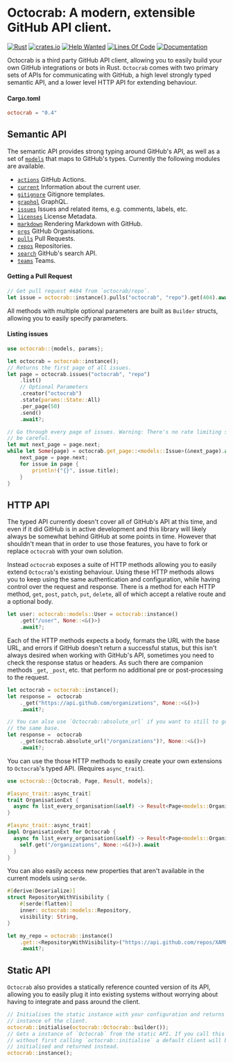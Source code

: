 # Octocrab: A modern, extensible GitHub API client.

[![Rust](https://github.com/XAMPPRocky/octocrab/workflows/Rust/badge.svg)](https://github.com/XAMPPRocky/octocrab/actions?query=workflow%3ARust)
[![crates.io](https://img.shields.io/crates/d/octocrab.svg)](https://crates.io/crates/octocrab)
[![Help Wanted](https://img.shields.io/github/issues/XAMPPRocky/octocrab/help%20wanted?color=green)](https://github.com/XAMPPRocky/octocrab/issues?q=is%3Aissue+is%3Aopen+label%3A%22help+wanted%22)
[![Lines Of Code](https://tokei.rs/b1/github/XAMPPRocky/octocrab?category=code)](https://github.com/XAMPPRocky/octocrab)
[![Documentation](https://docs.rs/octocrab/badge.svg)](https://docs.rs/octocrab/)

Octocrab is a third party GitHub API client, allowing you to easily build
your own GitHub integrations or bots in Rust. `Octocrab` comes with two primary
sets of APIs for communicating with GitHub, a high level strongly typed
semantic API, and a lower level HTTP API for extending behaviour.

#### Cargo.toml
```toml
octocrab = "0.4"
```

## Semantic API
The semantic API provides strong typing around GitHub's API, as well as a
set of [`models`] that maps to GitHub's types. Currently the following 
modules are available.

- [`actions`] GitHub Actions.
- [`current`] Information about the current user.
- [`gitignore`] Gitignore templates.
- [`graphql`] GraphQL.
- [`issues`] Issues and related items, e.g. comments, labels, etc.
- [`licenses`] License Metadata.
- [`markdown`] Rendering Markdown with GitHub.
- [`orgs`] GitHub Organisations.
- [`pulls`] Pull Requests.
- [`repos`] Repositories.
- [`search`] GitHub's search API.
- [`teams`] Teams.

[`models`]: https://docs.rs/octocrab/0.4.0/octocrab/models/index.html

[`actions`]: https://docs.rs/octocrab/0.4.0/octocrab/actions/struct.ActionsHandler.html
[`current`]: https://docs.rs/octocrab/0.4.0/octocrab/current/struct.CurrentAuthHandler.html
[`gitignore`]: https://docs.rs/octocrab/0.4.0/octocrab/gitignore/struct.GitignoreHandler.html
[`graphql`]: https://docs.rs/octocrab/0.4.0/octocrab/struct.Octocrab.html#graphql-api
[`markdown`]: https://docs.rs/octocrab/0.4.0/octocrab/gitignore/struct.MarkdownHandler.html
[`issues`]: https://docs.rs/octocrab/0.4.0/octocrab/issues/struct.IssueHandler.html
[`licenses`]: https://docs.rs/octocrab/0.4.0/octocrab/licenses/struct.LicenseHandler.html
[`pulls`]: https://docs.rs/octocrab/0.4.0/octocrab/pulls/struct.PullRequestHandler.html
[`orgs`]: https://docs.rs/octocrab/0.4.0/octocrab/orgs/struct.OrgHandler.html
[`repos`]: https://docs.rs/octocrab/0.4.0/octocrab/repos/struct.RepoHandler.html
[`search`]: https://docs.rs/octocrab/0.4.0/octocrab/search/struct.SearchHandler.html
[`teams`]: https://docs.rs/octocrab/0.4.0/octocrab/teams/struct.TeamHandler.html

#### Getting a Pull Request
```rust
// Get pull request #404 from `octocrab/repo`.
let issue = octocrab::instance().pulls("octocrab", "repo").get(404).await?;
```

All methods with multiple optional parameters are built as `Builder`
structs, allowing you to easily specify parameters.

#### Listing issues
```rust
use octocrab::{models, params};

let octocrab = octocrab::instance();
// Returns the first page of all issues.
let page = octocrab.issues("octocrab", "repo")
    .list()
    // Optional Parameters
    .creator("octocrab")
    .state(params::State::All)
    .per_page(50)
    .send()
    .await?;

// Go through every page of issues. Warning: There's no rate limiting so
// be careful.
let mut next_page = page.next;
while let Some(page) = octocrab.get_page::<models::Issue>(&next_page).await? {
    next_page = page.next;
    for issue in page {
        println!("{}", issue.title);
    }
}
```

## HTTP API
The typed API currently doesn't cover all of GitHub's API at this time, and
even if it did GitHub is in active development and this library will
likely always be somewhat behind GitHub at some points in time. However that
shouldn't mean that in order to use those features, you have to fork
or replace `octocrab` with your own solution.

Instead `octocrab` exposes a suite of HTTP methods allowing you to easily
extend `Octocrab`'s existing behaviour. Using these HTTP methods allows you
to keep using the same authentication and configuration, while having
control over the request and response. There is a method for each HTTP
method, `get`, `post`, `patch`, `put`, `delete`, all of which accept a
relative route and a optional body.

```rust
let user: octocrab::models::User = octocrab::instance()
    .get("/user", None::<&()>)
    .await?;
```

Each of the HTTP methods expects a body, formats the URL with the base
URL, and errors if GitHub doesn't return a successful status, but this isn't
always desired when working with GitHub's API, sometimes you need to check
the response status or headers. As such there are companion methods `_get`,
`_post`, etc. that perform no additional pre or post-processing to
the request.

```rust
let octocrab = octocrab::instance();
let response =  octocrab
    ._get("https://api.github.com/organizations", None::<&()>)
    .await?;

// You can also use `Octocrab::absolute_url` if you want to still to go to
// the same base.
let response =  octocrab
    ._get(octocrab.absolute_url("/organizations")?, None::<&()>)
    .await?;
```

You can use the those HTTP methods to easily create your own extensions to
`Octocrab`'s typed API. (Requires `async_trait`).

```rust
use octocrab::{Octocrab, Page, Result, models};

#[async_trait::async_trait]
trait OrganisationExt {
  async fn list_every_organisation(&self) -> Result<Page<models::Organization>>;
}

#[async_trait::async_trait]
impl OrganisationExt for Octocrab {
  async fn list_every_organisation(&self) -> Result<Page<models::Organization>> {
    self.get("/organizations", None::<&()>).await
  }
}
```

You can also easily access new properties that aren't available in the
current models using `serde`.

```rust
#[derive(Deserialize)]
struct RepositoryWithVisibility {
    #[serde(flatten)]
    inner: octocrab::models::Repository,
    visibility: String,
}

let my_repo = octocrab::instance()
    .get::<RepositoryWithVisibility>("https://api.github.com/repos/XAMPPRocky/octocrab", None::<&()>)
    .await?;
```

## Static API
`Octocrab` also provides a statically reference counted version of its API,
allowing you to easily plug it into existing systems without worrying
about having to integrate and pass around the client.

```rust
// Initialises the static instance with your configuration and returns an
// instance of the client.
octocrab::initialise(octocrab::Octocrab::builder());
// Gets a instance of `Octocrab` from the static API. If you call this
// without first calling `octocrab::initialise` a default client will be
// initialised and returned instead.
octocrab::instance();
```


